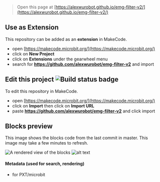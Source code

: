 
> Open this page at [https://alexwurobot.github.io/emg-filter-v2/](https://alexwurobot.github.io/emg-filter-v2/)

## Use as Extension

This repository can be added as an **extension** in MakeCode.

* open [https://makecode.microbit.org/](https://makecode.microbit.org/)
* click on **New Project**
* click on **Extensions** under the gearwheel menu
* search for **https://github.com/alexwurobot/emg-filter-v2** and import

## Edit this project ![Build status badge](https://github.com/alexwurobot/emg-filter-v2/workflows/MakeCode/badge.svg)

To edit this repository in MakeCode.

* open [https://makecode.microbit.org/](https://makecode.microbit.org/)
* click on **Import** then click on **Import URL**
* paste **https://github.com/alexwurobot/emg-filter-v2** and click import

## Blocks preview

This image shows the blocks code from the last commit in master.
This image may take a few minutes to refresh.

![A rendered view of the blocks](https://github.com/alexwurobot/emg-filter-v2/raw/master/.github/makecode/blocks.png)
![alt text](http://github.com/alexwurobot/emg-filter-v2/pic1.JPG)

#### Metadata (used for search, rendering)

* for PXT/microbit
<script src="https://makecode.com/gh-pages-embed.js"></script><script>makeCodeRender("{{ site.makecode.home_url }}", "{{ site.github.owner_name }}/{{ site.github.repository_name }}");</script>
